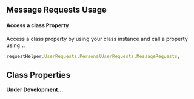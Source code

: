 ## Message Requests Usage

#### Access a class Property

Access a class property by using your class instance and call a property using `.`.

```javascript
requestHelper.UserRequests.PersonalUserRequests.MessageRequests;
```

## Class Properties

__Under Development...__